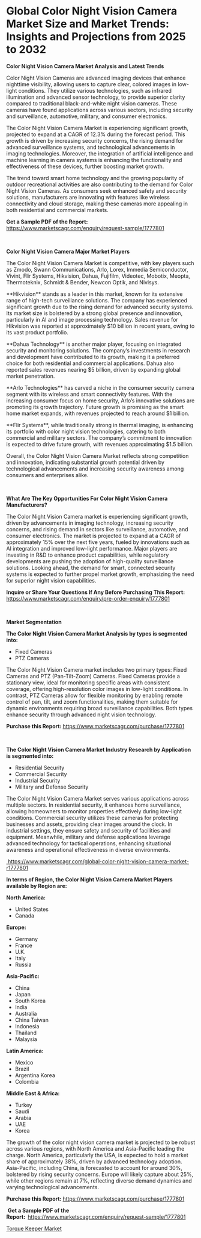 <p><h1>Global Color Night Vision Camera Market Size and Market Trends: Insights and Projections from 2025 to 2032</h1></p><p><strong>Color Night Vision Camera Market Analysis and Latest Trends</strong></p>
<p><p>Color Night Vision Cameras are advanced imaging devices that enhance nighttime visibility, allowing users to capture clear, colored images in low-light conditions. They utilize various technologies, such as infrared illumination and advanced sensor technology, to provide superior clarity compared to traditional black-and-white night vision cameras. These cameras have found applications across various sectors, including security and surveillance, automotive, military, and consumer electronics.</p><p>The Color Night Vision Camera Market is experiencing significant growth, projected to expand at a CAGR of 12.3% during the forecast period. This growth is driven by increasing security concerns, the rising demand for advanced surveillance systems, and technological advancements in imaging technologies. Moreover, the integration of artificial intelligence and machine learning in camera systems is enhancing the functionality and effectiveness of these devices, further boosting market growth.</p><p>The trend toward smart home technology and the growing popularity of outdoor recreational activities are also contributing to the demand for Color Night Vision Cameras. As consumers seek enhanced safety and security solutions, manufacturers are innovating with features like wireless connectivity and cloud storage, making these cameras more appealing in both residential and commercial markets.</p></p>
<p><strong>Get a Sample PDF of the Report:&nbsp;</strong> <a href="https://www.marketscagr.com/enquiry/request-sample/1777801?utm_campaign=2446&utm_medium=2&utm_source=Github&utm_content=ia&utm_term=18022025&utm_id=color-night-vision-camera">https://www.marketscagr.com/enquiry/request-sample/1777801</a></p>
<p>&nbsp;</p>
<p><strong>Color Night Vision Camera Major Market Players</strong></p>
<p><p>The Color Night Vision Camera Market is competitive, with key players such as Zmodo, Swann Communications, Arlo, Lorex, Immedia Semiconductor, Vivint, Flir Systems, Hikvision, Dahua, Fujifilm, Videotec, Mobotix, Meopta, Thermoteknix, Schmidt & Bender, Newcon Optik, and Nivisys.</p><p>**Hikvision** stands as a leader in this market, known for its extensive range of high-tech surveillance solutions. The company has experienced significant growth due to the rising demand for advanced security systems. Its market size is bolstered by a strong global presence and innovation, particularly in AI and image processing technology. Sales revenue for Hikvision was reported at approximately $10 billion in recent years, owing to its vast product portfolio.</p><p>**Dahua Technology** is another major player, focusing on integrated security and monitoring solutions. The company’s investments in research and development have contributed to its growth, making it a preferred choice for both residential and commercial applications. Dahua also reported sales revenues nearing $5 billion, driven by expanding global market penetration.</p><p>**Arlo Technologies** has carved a niche in the consumer security camera segment with its wireless and smart connectivity features. With the increasing consumer focus on home security, Arlo’s innovative solutions are promoting its growth trajectory. Future growth is promising as the smart home market expands, with revenues projected to reach around $1 billion.</p><p>**Flir Systems**, while traditionally strong in thermal imaging, is enhancing its portfolio with color night vision technologies, catering to both commercial and military sectors. The company’s commitment to innovation is expected to drive future growth, with revenues approximating $1.5 billion.</p><p>Overall, the Color Night Vision Camera Market reflects strong competition and innovation, indicating substantial growth potential driven by technological advancements and increasing security awareness among consumers and enterprises alike.</p></p>
<p>&nbsp;</p>
<p><strong>What Are The Key Opportunities For Color Night Vision Camera Manufacturers?</strong></p>
<p><p>The Color Night Vision Camera market is experiencing significant growth, driven by advancements in imaging technology, increasing security concerns, and rising demand in sectors like surveillance, automotive, and consumer electronics. The market is projected to expand at a CAGR of approximately 15% over the next five years, fueled by innovations such as AI integration and improved low-light performance. Major players are investing in R&D to enhance product capabilities, while regulatory developments are pushing the adoption of high-quality surveillance solutions. Looking ahead, the demand for smart, connected security systems is expected to further propel market growth, emphasizing the need for superior night vision capabilities.</p></p>
<p><strong>Inquire or Share Your Questions If Any Before Purchasing This Report:</strong> <a href="https://www.marketscagr.com/enquiry/pre-order-enquiry/1777801?utm_campaign=2446&utm_medium=2&utm_source=Github&utm_content=ia&utm_term=18022025&utm_id=color-night-vision-camera">https://www.marketscagr.com/enquiry/pre-order-enquiry/1777801</a></p>
<p>&nbsp;</p>
<p><strong>Market Segmentation</strong></p>
<p><strong>The Color Night Vision Camera Market Analysis by types is segmented into:</strong></p>
<p><ul><li>Fixed Cameras</li><li>PTZ Cameras</li></ul></p>
<p><p>The Color Night Vision Camera market includes two primary types: Fixed Cameras and PTZ (Pan-Tilt-Zoom) Cameras. Fixed Cameras provide a stationary view, ideal for monitoring specific areas with consistent coverage, offering high-resolution color images in low-light conditions. In contrast, PTZ Cameras allow for flexible monitoring by enabling remote control of pan, tilt, and zoom functionalities, making them suitable for dynamic environments requiring broad surveillance capabilities. Both types enhance security through advanced night vision technology.</p></p>
<p><strong>Purchase this Report:&nbsp;</strong><a href="https://www.marketscagr.com/purchase/1777801?utm_campaign=2446&utm_medium=2&utm_source=Github&utm_content=ia&utm_term=18022025&utm_id=color-night-vision-camera">https://www.marketscagr.com/purchase/1777801</a></p>
<p>&nbsp;</p>
<p><strong>The Color Night Vision Camera Market Industry Research by Application is segmented into:</strong></p>
<p><ul><li>Residential Security</li><li>Commercial Security</li><li>Industrial Security</li><li>Military and Defense Security</li></ul></p>
<p><p>The Color Night Vision Camera Market serves various applications across multiple sectors. In residential security, it enhances home surveillance, allowing homeowners to monitor properties effectively during low-light conditions. Commercial security utilizes these cameras for protecting businesses and assets, providing clear images around the clock. In industrial settings, they ensure safety and security of facilities and equipment. Meanwhile, military and defense applications leverage advanced technology for tactical operations, enhancing situational awareness and operational effectiveness in diverse environments.</p></p>
<p><a href="https://www.marketscagr.com/global-color-night-vision-camera-market-r1777801?utm_campaign=2446&utm_medium=2&utm_source=Github&utm_content=ia&utm_term=18022025&utm_id=color-night-vision-camera">&nbsp;https://www.marketscagr.com/global-color-night-vision-camera-market-r1777801</a></p>
<p><strong>In terms of Region, the Color Night Vision Camera Market Players available by Region are:</strong></p>
<p>
    <p> <strong> North America: </strong>
        <ul>
            <li>United States</li>
            <li>Canada</li>
        </ul>
        </p> 
    <p> <strong> Europe: </strong>
        <ul>
            <li>Germany</li>
            <li>France</li>
            <li>U.K.</li>
            <li>Italy</li>
            <li>Russia</li>
        </ul>
        </p> 
    <p> <strong> Asia-Pacific: </strong>
        <ul>
            <li>China</li>
            <li>Japan</li>
            <li>South Korea</li>
            <li>India</li>
            <li>Australia</li>
            <li>China Taiwan</li>
            <li>Indonesia</li>
            <li>Thailand</li>
            <li>Malaysia</li>
        </ul>
        </p> 
    <p> <strong> Latin America: </strong>
        <ul>
            <li>Mexico</li>
            <li>Brazil</li>
            <li>Argentina Korea</li>
            <li>Colombia</li>
        </ul>
        </p> 
    <p> <strong> Middle East & Africa: </strong>
        <ul>
            <li>Turkey</li>
            <li>Saudi</li>
            <li>Arabia</li>
            <li>UAE</li>
            <li>Korea</li>
        </ul>
    </p>
    </p>
<p><p>The growth of the color night vision camera market is projected to be robust across various regions, with North America and Asia-Pacific leading the charge. North America, particularly the USA, is expected to hold a market share of approximately 38%, driven by advanced technology adoption. Asia-Pacific, including China, is forecasted to account for around 30%, bolstered by rising security concerns. Europe will likely capture about 25%, while other regions remain at 7%, reflecting diverse demand dynamics and varying technological advancements.</p></p>
<p><strong>Purchase this Report: </strong><a href="https://www.marketscagr.com/purchase/1777801?utm_campaign=2446&utm_medium=2&utm_source=Github&utm_content=ia&utm_term=18022025&utm_id=color-night-vision-camera">https://www.marketscagr.com/purchase/1777801</a></p>
<p>&nbsp;<strong>Get a Sample PDF of the Report:&nbsp;&nbsp;</strong><a href="https://www.marketscagr.com/enquiry/request-sample/1777801?utm_campaign=2446&utm_medium=2&utm_source=Github&utm_content=ia&utm_term=18022025&utm_id=color-night-vision-camera">https://www.marketscagr.com/enquiry/request-sample/1777801</a></p>
<p><strong></strong></p>
<p><p><a href="https://github.com/rabiumofer/Market-Research-Report-List-1/blob/main/torque-keeper-market.md?utm_campaign=2446&utm_medium=2&utm_source=Github&utm_content=ia&utm_term=18022025&utm_id=color-night-vision-camera">Torque Keeper Market</a></p></p>